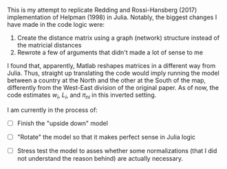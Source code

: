 This is my attempt to replicate Redding and Rossi-Hansberg (2017) implementation of Helpman (1998) in Julia. Notably, the biggest changes I have made in the code logic were:

1. Create the distance matrix using a graph (network) structure instead of the matricial distances
2. Rewrote a few of arguments that didn't made a lot of sense to me

I found that, apparently, Matlab reshapes matrices in a different way from Julia. Thus, straight up translating the code would imply running the model between a country at the North and the other at the South of the map, differently from the West-East division of the original paper. As of now, the code estimates $w_i$, $L_i$, and $\pi_{ni}$ in this inverted setting.

I am currently in the process of:
- [ ] Finish the "upside down" model
- [ ] "Rotate" the model so that it makes perfect sense in Julia logic
- [ ] Stress test the model to asses whether some normalizations (that I did not understand the reason behind) are actually necessary.

